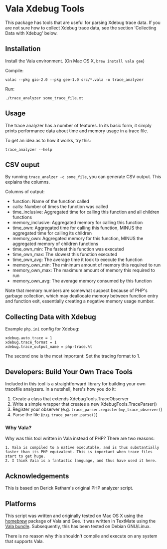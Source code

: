# Vala Xdebug Tools

This package has tools that are useful for parsing Xdebug trace data. If you are not sure how to collect Xdebug trace data, see the section 'Collecting Data with Xdebug' below.

## Installation

Install the Vala environment. (On Mac OS X, `brew install vala gee`)

Compile:

    valac --pkg gio-2.0 --pkg gee-1.0 src/*.vala -o trace_analyzer
    
Run:

    ./trace_analyzer some_trace_file.xt

## Usage

The trace analyzer has a number of features. In its basic form, it simply prints performance data
about time and memory usage in a trace file.

To get an idea as to how it works, try this:

    trace_analyzer --help
   
## CSV ouput

By running `trace_analzer -c some_file`, you can generate CSV output. This explains the columns.

Columns of output:

* function: Name of the function called
* calls: Number of times the function was called
* time_inclusive: Aggregated time for calling this function and all children functions
* memory_inclusive: Aggregated memory for calling this function
* time_own: Aggregated time for calling this function, MINUS the aggregated time for calling its children
* memory_own: Aggregated memory for this function, MINUS the aggregated memory of children functions
* time_own_min: The fastest this function was executed
* time_own_max: The slowest this function executed
* time_own_avg: The average time it took to execute the function
* memory_own_min: The minimum amount of memory this required to run
* memory_own_max: The maximum amount of memory this required to run
* memory_own_avg: The average memory consumed by this function

Note that memory numbers are somewhat suspect because of PHP's garbage collection, which may deallocate memory between function entry and function exit, essentially creating a negative memory usage number.

## Collecting Data with Xdebug

Example `php.ini` config for Xdebug:

    xdebug.auto_trace = 1
    xdebug.trace_format = 1
    xdebug.trace_output_name = php-trace.%t

The second one is the most important: Set the tracing format to 1.

## Developers: Build Your Own Trace Tools

Included in this tool is a straightforward library for building your own tracefile analyzers. In a nutshell, here's how you do it:

1. Create a class that extends XdebugTools.TraceObserver
2. Write a simple wrapper that creates a new XdebugTools.TraceParser()
3. Register your observer (e.g. `trace_parser.register(my_trace_observer)`)
4. Parse the file (e.g. `trace_parser.parse()`)

### Why Vala?

Why was this tool written in Vala instead of PHP? There are two reasons:

    1. Vala is compiled to a native executable, and is thus substantially faster than its PHP equivalent. This is important when trace files start to get huge.
    2. I think Vala is a fantastic language, and thus have used it here.

## Acknowledgements

This is based on Derick Retham's original PHP analyzer script.

## Platforms 

This script was written and originally tested on Mac OS X using the [homebrew](https://github.com/mxcl/homebrew) package of Vala and Gee. It was written in TextMate using 
the [Vala bundle](https://github.com/technosophos/Vala-TMBundle). Subsequently, this has been tested on Debian GNU/Linux.

There is no reason why this shouldn't compile and execute on any system that supports Vala.
